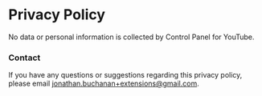 # Privacy Policy

No data or personal information is collected by Control Panel for YouTube.

### Contact

If you have any questions or suggestions regarding this privacy policy, please email jonathan.buchanan+extensions@gmail.com.